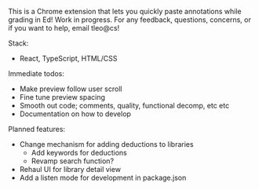 This is a Chrome extension that lets you quickly paste annotations while grading in Ed! Work in progress. For any feedback, questions, concerns, or if you want to help, email tleo@cs! 

Stack:
- React, TypeScript, HTML/CSS

Immediate todos:
- Make preview follow user scroll
- Fine tune preview spacing
- Smooth out code; comments, quality, functional decomp, etc etc 
- Documentation on how to develop 

Planned features:
- Change mechanism for adding deductions to libraries
    - Add keywords for deductions
    - Revamp search function?
- Rehaul UI for library detail view
- Add a listen mode for development in package.json